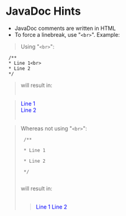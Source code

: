 # JavaDoc Hints #

  * JavaDoc comments are written in HTML
  * To force a linebreak, use "`<br>`". Example:
> Using "`<br>`":
```
 /**
 * Line 1<br>
 * Line 2
 */
```
> will result in:<br><br>
<blockquote><font color='blue'>Line 1</font><br>
<font color='blue'>Line 2</font><br><br>
</blockquote><blockquote>Whereas not using "<code>&lt;br&gt;</code>":<br>
<pre><code> /**<br>
 * Line 1<br>
 * Line 2<br>
 */<br>
</code></pre>
will result in:<br><br>
<blockquote><font color='blue'>Line 1 Line 2</font>